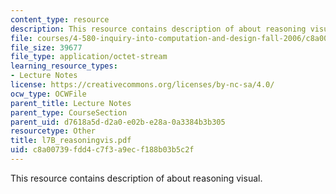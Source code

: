 ```yaml
---
content_type: resource
description: This resource contains description of about reasoning visual.
file: courses/4-580-inquiry-into-computation-and-design-fall-2006/c8a00739fdd4c7f3a9ecf188b03b5c2f_l7b_reasoningvis.pdf
file_size: 39677
file_type: application/octet-stream
learning_resource_types:
- Lecture Notes
license: https://creativecommons.org/licenses/by-nc-sa/4.0/
ocw_type: OCWFile
parent_title: Lecture Notes
parent_type: CourseSection
parent_uid: d7618a5d-d2a0-e02b-e28a-0a3384b3b305
resourcetype: Other
title: l7B_reasoningvis.pdf
uid: c8a00739-fdd4-c7f3-a9ec-f188b03b5c2f
---
```

This resource contains description of about reasoning visual.